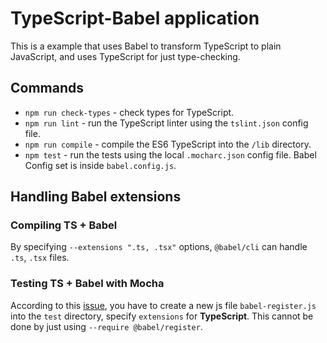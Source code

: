# TypeScript-Babel application

This is a example that uses Babel to transform TypeScript to plain JavaScript, and uses TypeScript for just type-checking.

## Commands

- `npm run check-types` - check types for TypeScript.
- `npm run lint` - run the TypeScript linter using the `tslint.json` config file.
- `npm run compile` - compile the ES6 TypeScript into the `/lib` directory.
- `npm test` - run the tests using the local `.mocharc.json` config file. Babel Config set is inside `babel.config.js`.

## Handling Babel extensions

### Compiling TS + Babel

By specifying `--extensions ".ts, .tsx"` options, `@babel/cli` can handle `.ts`, `.tsx` files.

### Testing TS + Babel with Mocha

According to this [issue](https://github.com/babel/babel/issues/8962), you have to create a new js file `babel-register.js` into the `test` directory, specify `extensions` for **TypeScript**. This cannot be done by just using `--require @babel/register`.
